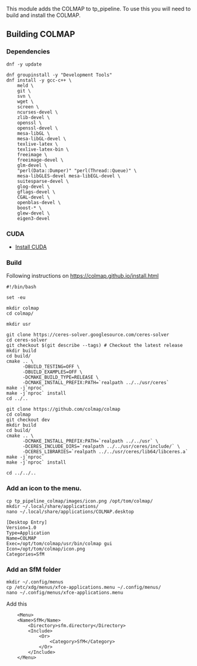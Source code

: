 
This module adds the COLMAP to tp_pipeline. To use this you will need to build and install the COLMAP.

## Building COLMAP

### Dependencies
```
dnf -y update

dnf groupinstall -y "Development Tools"
dnf install -y gcc-c++ \
	meld \
	git \
	svn \
	wget \
	screen \
	ncurses-devel \
	zlib-devel \
	openssl \
	openssl-devel \
	mesa-libGL \
	mesa-libGL-devel \
	texlive-latex \
	texlive-latex-bin \
	freeimage \
	freeimage-devel \
	glm-devel \
	"perl(Data::Dumper)" "perl(Thread::Queue)" \
	mesa-libGLES-devel mesa-libEGL-devel \
	suitesparse-devel \
	glog-devel \
	gflags-devel \
	CGAL-devel \
	openblas-devel \
	boost-* \
	glew-devel \
	eigen3-devel

```

### CUDA
* [Install CUDA](https://github.com/tdp-libs/general_machine_installation/blob/master/Fedora/NVIDIA.md)

### Build
Following instructions on https://colmap.github.io/install.html

```
#!/bin/bash

set -eu

mkdir colmap
cd colmap/

mkdir usr

git clone https://ceres-solver.googlesource.com/ceres-solver
cd ceres-solver
git checkout $(git describe --tags) # Checkout the latest release
mkdir build
cd build/
cmake .. \
      -DBUILD_TESTING=OFF \
      -DBUILD_EXAMPLES=OFF \
      -DCMAKE_BUILD_TYPE=RELEASE \
      -DCMAKE_INSTALL_PREFIX:PATH=`realpath ../../usr/ceres`
make -j`nproc`
make -j`nproc` install
cd ../..

git clone https://github.com/colmap/colmap
cd colmap
git checkout dev
mkdir build
cd build/
cmake .. \
      -DCMAKE_INSTALL_PREFIX:PATH=`realpath ../../usr` \
      -DCERES_INCLUDE_DIRS=`realpath ../../usr/ceres/include/` \
      -DCERES_LIBRARIES=`realpath ../../usr/ceres/lib64/libceres.a`
make -j`nproc`
make -j`nproc` install

cd ../../..

```

### Add an icon to the menu.
```
cp tp_pipeline_colmap/images/icon.png /opt/tom/colmap/
mkdir ~/.local/share/applications/
nano ~/.local/share/applications/COLMAP.desktop
```

```
[Desktop Entry]
Version=1.0
Type=Application
Name=COLMAP
Exec=/opt/tom/colmap/usr/bin/colmap gui
Icon=/opt/tom/colmap/icon.png
Categories=SfM
```

### Add an SfM folder
```
mkdir ~/.config/menus
cp /etc/xdg/menus/xfce-applications.menu ~/.config/menus/
nano ~/.config/menus/xfce-applications.menu
```

Add this
```
    <Menu>
	<Name>SfM</Name>
        <Directory>sfm.directory</Directory>
        <Include>
            <Or>
                <Category>SfM</Category>
            </Or>
        </Include>
    </Menu>
```
